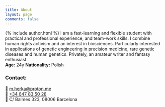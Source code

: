 ```yaml
---
title: About
layout: page
comments: false
---
```


{% include author.html %}
I am a fast-learning and flexible student with practical and professional experience, and team-work skills. I combine human rights activism and an interest in biosciences. Particularly interested in applications of genetic engineering in precision medicine, rare genetic diseases and human genetics. Privately, an amateur writer and fantasy enthusiast.  
**Age:** 24y **Nationality:** Polish

### Contact:  
💌 <a href="mailto:m.herka@proton.me">m.herka@proton.me</a>  
📱 <a href="tel:+34647835028">+34 647 83 50 28</a>  
📍 C/ Balmes 323, 08006 Barcelona